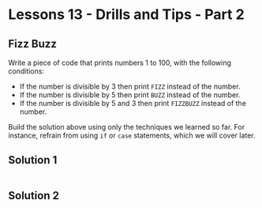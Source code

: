 # Lessons 13 - Drills and Tips - Part 2

## Fizz Buzz
Write a piece of code that prints numbers 1 to 100, with the following conditions: 

- If the number is divisible by 3 then print `FIZZ` instead of the number.
- If the number is divisible by 5 then print `BUZZ` instead of the number.
- If the number is divisible by 5 and 3 then print `FIZZBUZZ` instead of the number.

Build the solution above using only the techniques we learned so far. For instance, refrain from using `if` or `case` statements, which we will cover later.

## Solution 1
```elixir

```


## Solution 2
```elixir

```